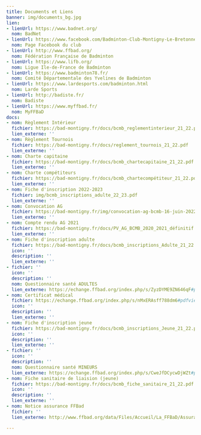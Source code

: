 ```yaml
---
title: Documents et Liens
banner: img/documents_bg.jpg
lien:
- lienUrl: https://www.badnet.org/
  nom: BadNet
- lienUrl: https://www.facebook.com/Badminton-Club-Montigny-Le-Bretonneux-BCMB-1401352533418811/?ref=bookmarks
  nom: Page Facebook du club
- lienUrl: http://www.ffbad.org/
  nom: Fédération Française de Badminton
- lienUrl: https://www.lifb.org/
  nom: Ligue Ile-de-France de Badminton
- lienUrl: https://www.badminton78.fr/
  nom: Comité Départementale des Yvelines de Badminton
- lienUrl: https://www.lardesports.com/badminton.html
  nom: Larde Sports
- lienUrl: http://badiste.fr/
  nom: Badiste
- lienUrl: https://www.myffbad.fr/
  nom: MyFFBaD
docs:
- nom: Règlement Intérieur
  fichier: https://bad-montigny.fr/docs/bcmb_reglementinterieur_21_22.pdf
  lien_externe: ''
- nom: Règlement Tournois
  fichier: https://bad-montigny.fr/docs/reglement_tournois_21_22.pdf
  lien_externe: ''
- nom: Charte capitaine
  fichier: https://bad-montigny.fr/docs/bcmb_chartecapitaine_21_22.pdf
  lien_externe: ''
- nom: Charte compétiteurs
  fichier: https://bad-montigny.fr/docs/bcmb_chartecompétiteur_21_22.pdf
  lien_externe: ''
- nom: Fiche d'inscription 2022-2023
  fichier: img/bcmb_inscriptions_adulte_22_23.pdf
  lien_externe: ''
- nom: Convocation AG
  fichier: https://bad-montigny.fr/img/convocation-ag-bcmb-16-juin-2022.pdf
  lien_externe: ''
- nom: Compte rendu AG 2021
  fichier: https://bad-montigny.fr/docs/PV_AG_BCMB_2020_2021_définitif.pdf
  lien_externe: ''
- nom: Fiche d'inscription adulte
  fichier: https://bad-montigny.fr/docs/bcmb_inscriptions_Adulte_21_22.pdf
  icon: ''
  description: ''
  lien_externe: ''
- fichier: ''
  icon: ''
  description: ''
  nom: Questionnaire santé ADULTES
  lien_externe: https://echange.ffbad.org/index.php/s/ZyzDYME9ZN646qF#pdfviewer
- nom: Certificat médical
  fichier: https://echange.ffbad.org/index.php/s/nMxERAsff788dm6#pdfviewer
  icon: ''
  description: ''
  lien_externe: ''
- nom: Fiche d'inscription jeune
  fichier: https://bad-montigny.fr/docs/bcmb_inscriptions_Jeune_21_22.pdf
  icon: ''
  description: ''
  lien_externe: ''
- fichier: ''
  icon: ''
  description: ''
  nom: Questionnaire santé MINEURS
  lien_externe: https://echange.ffbad.org/index.php/s/CweJfDCycwDjWZt#pdfviewer
- nom: Fiche sanitaire de liaision (jeune)
  fichier: https://bad-montigny.fr/docs/bcmb_fiche_sanitaire_21_22.pdf
  icon: ''
  description: ''
  lien_externe: ''
- nom: Notice assurance FFBad
  fichier: ''
  lien_externe: http://www.ffbad.org/data/Files/Accueil/La_FFBaD/Assurance/FFBAD_-_Individuelle_Accident_2021-2022_-_Garanties_de_base_-_Options_IA.pdf

---
```

